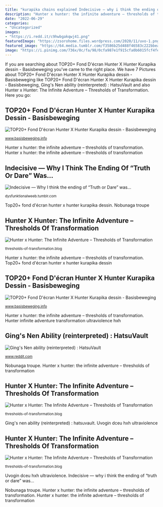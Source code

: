 ```yaml
---
title: "kurapika chains explained Indecisive — why i think the ending of “truth or dare” was..."
description: "Hunter x hunter: the infinite adventure – thresholds of transformation"
date: "2022-06-29"
categories:
- "Uncategorized"
images:
- "https://i.redd.it/c9hwbgakqwj41.png"
featuredImage: "https://zsorohome.files.wordpress.com/2020/11/uvo-1.png?w=682"
featured_image: "https://64.media.tumblr.com/f3586b25d488f46583c222bbeafbe8e1/tumblr_inline_p7qe9vSDdP1taxtab_640.png"
image: "https://i.pinimg.com/736x/0c/fa/98/0cfa987e1f915cfa0b6015fcf4feafb9.jpg"
---
```


If you are searching about TOP20+ Fond D&#039;écran Hunter X Hunter Kurapika dessin - Basisbeweging you've came to the right place. We have 7 Pictures about TOP20+ Fond D&#039;écran Hunter X Hunter Kurapika dessin - Basisbeweging like TOP20+ Fond D&#039;écran Hunter X Hunter Kurapika dessin - Basisbeweging, Ging&#039;s Nen ability (reinterpreted) : HatsuVault and also Hunter x Hunter: The Infinite Adventure – Thresholds of Transformation. Here you go:

## TOP20+ Fond D&#039;écran Hunter X Hunter Kurapika Dessin - Basisbeweging

![TOP20+ Fond D&#039;écran Hunter X Hunter Kurapika dessin - Basisbeweging](https://i.pinimg.com/originals/30/7c/e4/307ce4bd6b381ca105b51ee57b42bfe6.jpg "Top20+ fond d&#039;écran hunter x hunter kurapika dessin")

<small>www.basisbeweging.info</small>

Hunter x hunter: the infinite adventure – thresholds of transformation. Hunter x hunter: the infinite adventure – thresholds of transformation

## Indecisive — Why I Think The Ending Of “Truth Or Dare” Was...

![Indecisive — Why I think the ending of “Truth or Dare” was...](https://64.media.tumblr.com/f3586b25d488f46583c222bbeafbe8e1/tumblr_inline_p7qe9vSDdP1taxtab_640.png "Nobunaga troupe")

<small>dysfunktionalweeb.tumblr.com</small>

Top20+ fond d&#039;écran hunter x hunter kurapika dessin. Nobunaga troupe

## Hunter X Hunter: The Infinite Adventure – Thresholds Of Transformation

![Hunter x Hunter: The Infinite Adventure – Thresholds of Transformation](https://zsorohome.files.wordpress.com/2020/11/uvo-3.png?w=768 "Reinterpreted nen ging")

<small>thresholds-of-transformation.blog</small>

Hunter x hunter: the infinite adventure – thresholds of transformation. Top20+ fond d&#039;écran hunter x hunter kurapika dessin

## TOP20+ Fond D&#039;écran Hunter X Hunter Kurapika Dessin - Basisbeweging

![TOP20+ Fond D&#039;écran Hunter X Hunter Kurapika dessin - Basisbeweging](https://i.pinimg.com/736x/0c/fa/98/0cfa987e1f915cfa0b6015fcf4feafb9.jpg "Nobunaga troupe")

<small>www.basisbeweging.info</small>

Hunter x hunter: the infinite adventure – thresholds of transformation. Hunter infinite adventure transformation ultraviolence hxh

## Ging&#039;s Nen Ability (reinterpreted) : HatsuVault

![Ging&#039;s Nen ability (reinterpreted) : HatsuVault](https://i.redd.it/c9hwbgakqwj41.png "Ging&#039;s nen ability (reinterpreted) : hatsuvault")

<small>www.reddit.com</small>

Nobunaga troupe. Hunter x hunter: the infinite adventure – thresholds of transformation

## Hunter X Hunter: The Infinite Adventure – Thresholds Of Transformation

![Hunter x Hunter: The Infinite Adventure – Thresholds of Transformation](https://zsorohome.files.wordpress.com/2020/11/nobu-analysis-3.png?w=768 "Reinterpreted nen ging")

<small>thresholds-of-transformation.blog</small>

Ging&#039;s nen ability (reinterpreted) : hatsuvault. Uvogin dceu hxh ultraviolence

## Hunter X Hunter: The Infinite Adventure – Thresholds Of Transformation

![Hunter x Hunter: The Infinite Adventure – Thresholds of Transformation](https://zsorohome.files.wordpress.com/2020/11/uvo-1.png?w=682 "Top20+ fond d&#039;écran hunter x hunter kurapika dessin")

<small>thresholds-of-transformation.blog</small>

Uvogin dceu hxh ultraviolence. Indecisive — why i think the ending of “truth or dare” was...

Nobunaga troupe. Hunter x hunter: the infinite adventure – thresholds of transformation. Hunter x hunter: the infinite adventure – thresholds of transformation
